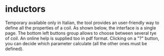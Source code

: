 # inductors
Temporary available only in Italian, the tool provides an user-friendly way to define all the properties of a coil.
As shown below, the interface is a single page. The bottom left buttons group allows to choose between several tye of coil.
An online help is supplied too in pdf format. Clicking on a "?" button, you can decide which parameter calculate (all the other ones must be defined).
